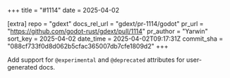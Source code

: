 +++
title = "#1114"
date = 2025-04-02

[extra]
repo = "gdext"
docs_rel_url = "gdext/pr-1114/godot"
pr_url = "https://github.com/godot-rust/gdext/pull/1114"
pr_author = "Yarwin"
sort_key = 2025-04-02
date_time = 2025-04-02T09:17:31Z
commit_sha = "088cf733f0d8d062b5cfac365007db7cfe1809d2"
+++

Add support for `@experimental` and `@deprecated` attributes for user-generated docs.
